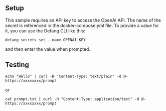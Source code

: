 
## Setup
This sample requires an API key to access the OpenAI API. The name of the secret is referenced in the docker-compose.yml file.
To provide a value for it, you can use the Defang CLI like this:

```
defang secrets set --name OPENAI_KEY
```

and then enter the value when prompted.


## Testing
```
echo "Hello" | curl -H "Content-Type: text/plain" -d @- https://xxxxxxxx/prompt
```
or
```
cat prompt.txt | curl -H "Content-Type: application/text" -d @- https://xxxxxxxx/prompt
```